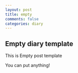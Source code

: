 ```yaml
---
layout: post
title: empty
comments: false
categories: diary
---
```


## Empty diary template

This is Empty post template

You can put anything!
